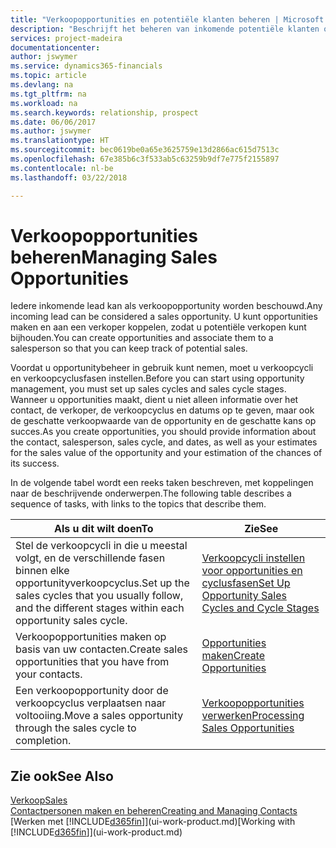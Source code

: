 ```yaml
---
title: "Verkoopopportunities en potentiële klanten beheren | Microsoft Docs"
description: "Beschrijft het beheren van inkomende potentiële klanten of verkoopopportunity's in Finance and Operations, Business edition en het koppelen van de opportunity aan een verkoper om toekomstige verkopen te traceren."
services: project-madeira
documentationcenter: 
author: jswymer
ms.service: dynamics365-financials
ms.topic: article
ms.devlang: na
ms.tgt_pltfrm: na
ms.workload: na
ms.search.keywords: relationship, prospect
ms.date: 06/06/2017
ms.author: jswymer
ms.translationtype: HT
ms.sourcegitcommit: bec0619be0a65e3625759e13d2866ac615d7513c
ms.openlocfilehash: 67e385b6c3f533ab5c63259b9df7e775f2155897
ms.contentlocale: nl-be
ms.lasthandoff: 03/22/2018

---
```

# <a name="managing-sales-opportunities"></a><span data-ttu-id="646be-103">Verkoopopportunities beheren</span><span class="sxs-lookup"><span data-stu-id="646be-103">Managing Sales Opportunities</span></span>
<span data-ttu-id="646be-104">Iedere inkomende lead kan als verkoopopportunity worden beschouwd.</span><span class="sxs-lookup"><span data-stu-id="646be-104">Any incoming lead can be considered a sales opportunity.</span></span> <span data-ttu-id="646be-105">U kunt opportunities maken en aan een verkoper koppelen, zodat u potentiële verkopen kunt bijhouden.</span><span class="sxs-lookup"><span data-stu-id="646be-105">You can create opportunities and associate them to a salesperson so that you can keep track of potential sales.</span></span>

<span data-ttu-id="646be-106">Voordat u opportunitybeheer in gebruik kunt nemen, moet u verkoopcycli en verkoopcyclusfasen instellen.</span><span class="sxs-lookup"><span data-stu-id="646be-106">Before you can start using opportunity management, you must set up sales cycles and sales cycle stages.</span></span> <span data-ttu-id="646be-107">Wanneer u opportunities maakt, dient u niet alleen informatie over het contact, de verkoper, de verkoopcyclus en datums op te geven, maar ook de geschatte verkoopwaarde van de opportunity en de geschatte kans op succes.</span><span class="sxs-lookup"><span data-stu-id="646be-107">As you create opportunities, you should provide information about the contact, salesperson, sales cycle, and dates, as well as your estimates for the sales value of the opportunity and your estimation of the chances of its success.</span></span>

<span data-ttu-id="646be-108">In de volgende tabel wordt een reeks taken beschreven, met koppelingen naar de beschrijvende onderwerpen.</span><span class="sxs-lookup"><span data-stu-id="646be-108">The following table describes a sequence of tasks, with links to the topics that describe them.</span></span>

| <span data-ttu-id="646be-109">Als u dit wilt doen</span><span class="sxs-lookup"><span data-stu-id="646be-109">To</span></span> | <span data-ttu-id="646be-110">Zie</span><span class="sxs-lookup"><span data-stu-id="646be-110">See</span></span> |
| --- | --- |
| <span data-ttu-id="646be-111">Stel de verkoopcycli in die u meestal volgt, en de verschillende fasen binnen elke opportunityverkoopcyclus.</span><span class="sxs-lookup"><span data-stu-id="646be-111">Set up the sales cycles that you usually follow, and the different stages within each opportunity sales cycle.</span></span> |[<span data-ttu-id="646be-112">Verkoopcycli instellen voor opportunities en cyclusfasen</span><span class="sxs-lookup"><span data-stu-id="646be-112">Set Up Opportunity Sales Cycles and Cycle Stages</span></span>](marketing-how-setup-opportunity-sales-cycles-stages.md) |
| <span data-ttu-id="646be-113">Verkoopopportunities maken op basis van uw contacten.</span><span class="sxs-lookup"><span data-stu-id="646be-113">Create sales opportunities that you have from your contacts.</span></span> |[<span data-ttu-id="646be-114">Opportunities maken</span><span class="sxs-lookup"><span data-stu-id="646be-114">Create Opportunities</span></span>](marketing-how-create-opportunities.md) |
| <span data-ttu-id="646be-115">Een verkoopopportunity door de verkoopcyclus verplaatsen naar voltooiing.</span><span class="sxs-lookup"><span data-stu-id="646be-115">Move a sales opportunity through the sales cycle to completion.</span></span> |[<span data-ttu-id="646be-116">Verkoopopportunities verwerken</span><span class="sxs-lookup"><span data-stu-id="646be-116">Processing Sales Opportunities</span></span>](marketing-processing-sales-opportunities.md) |

## <a name="see-also"></a><span data-ttu-id="646be-117">Zie ook</span><span class="sxs-lookup"><span data-stu-id="646be-117">See Also</span></span>
[<span data-ttu-id="646be-118">Verkoop</span><span class="sxs-lookup"><span data-stu-id="646be-118">Sales</span></span>](sales-manage-sales.md)  
[<span data-ttu-id="646be-119">Contactpersonen maken en beheren</span><span class="sxs-lookup"><span data-stu-id="646be-119">Creating and Managing Contacts</span></span>](marketing-contacts.md)  
<span data-ttu-id="646be-120">[Werken met [!INCLUDE[d365fin](includes/d365fin_md.md)]](ui-work-product.md)</span><span class="sxs-lookup"><span data-stu-id="646be-120">[Working with [!INCLUDE[d365fin](includes/d365fin_md.md)]](ui-work-product.md)</span></span>

